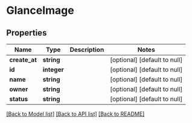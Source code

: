 # GlanceImage

## Properties
Name | Type | Description | Notes
------------ | ------------- | ------------- | -------------
**create_at** | **string** |  | [optional] [default to null]
**id** | **integer** |  | [optional] [default to null]
**name** | **string** |  | [optional] [default to null]
**owner** | **string** |  | [optional] [default to null]
**status** | **string** |  | [optional] [default to null]

[[Back to Model list]](../README.md#documentation-for-models) [[Back to API list]](../README.md#documentation-for-api-endpoints) [[Back to README]](../README.md)


